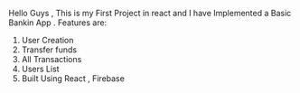 Hello Guys , This is my First Project in react and I have Implemented a Basic Bankin App .
Features are:
1. User Creation
2. Transfer funds
3. All Transactions
4. Users List 
5. Built Using React , Firebase 
